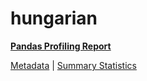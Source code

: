 # hungarian

[**Pandas Profiling Report**](https://epistasislab.github.io/penn-ml-benchmarks/profile/hungarian.html)

[Metadata](metadata.yaml) | [Summary Statistics](summary_stats.tsv)

